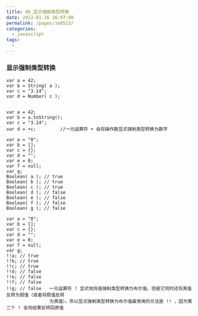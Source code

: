 ```yaml
---
title: 06_显示强制类型转换
date: 2022-01-16 16:07:08
permalink: /pages/1e0513/
categories:
  - javascript
tags:
  - 
---
```


### 显示强制类型转换
	var a = 42;
	var b = String( a );
	var c = "3.14";
	var d = Number( c );


	var a = 42;
	var b = a.toString();
	var c = "3.14";
	var d = +c;			//一元运算符 + 会将操作数显式强制类型转换为数字
	
	var a = "0";
	var b = [];
	var c = {};
	var d = "";
	var e = 0;
	var f = null;
	var g;
	Boolean( a ); // true
	Boolean( b ); // true
	Boolean( c ); // true
	Boolean( d ); // false
	Boolean( e ); // false
	Boolean( f ); // false
	Boolean( g ); // false
	
	var a = "0";
	var b = [];
	var c = {};
	var d = "";
	var e = 0;
	var f = null;
	var g;
	!!a; // true
	!!b; // true
	!!c; // true
	!!d; // false
	!!e; // false
	!!f; // false
	!!g; // false   一元运算符 ! 显式地将值强制类型转换为布尔值。但是它同时还将真值反转为假值（或者将假值反转
					为真值）。所以显式强制类型转换为布尔值最常用的方法是 !! ，因为第二个 ! 会将结果反转回原值
